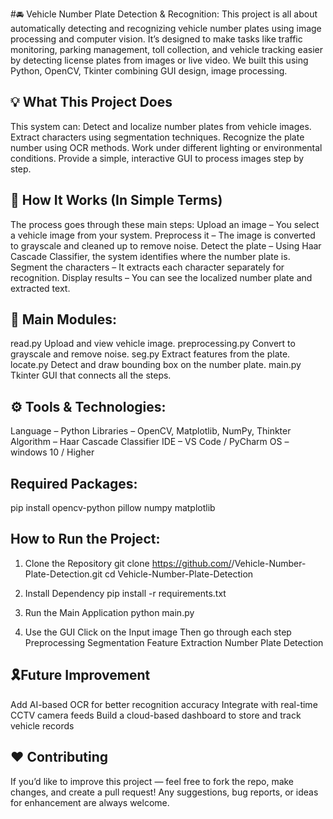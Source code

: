 #🚘 Vehicle Number Plate Detection & Recognition: 
This project is all about automatically detecting and recognizing vehicle number plates using image processing and computer vision.
It’s designed to make tasks like traffic monitoring, parking management, toll collection, and vehicle tracking easier by detecting license plates from images or live video.
We built this using Python, OpenCV, Tkinter combining GUI design, image processing.


## 💡 What This Project Does
This system can:
Detect and localize number plates from vehicle images.
Extract characters using segmentation techniques.
Recognize the plate number using OCR methods.
Work under different lighting or environmental conditions.
Provide a simple, interactive GUI to process images step by step.


## 🧠 How It Works (In Simple Terms)
The process goes through these main steps:
Upload an image – You select a vehicle image from your system.
Preprocess it – The image is converted to grayscale and cleaned up to remove noise.
Detect the plate – Using Haar Cascade Classifier, the system identifies where the number plate is.
Segment the characters – It extracts each character separately for recognition.
Display results – You can see the localized number plate and extracted text.


## 🔭 Main Modules:
read.py Upload and view vehicle image.
preprocessing.py Convert to grayscale and remove noise.
seg.py Extract features from the plate.
locate.py Detect and draw bounding box on the number plate.
main.py Tkinter GUI that connects all the steps.


## ⚙️ Tools & Technologies:
Language – Python
Libraries – OpenCV, Matplotlib, NumPy, Thinkter
Algorithm – Haar Cascade Classifier 
IDE – VS Code / PyCharm
OS – windows 10 / Higher 


## Required Packages:
pip install opencv-python pillow numpy matplotlib


## How to Run the Project: 
1.	Clone the Repository 
git clone https://github.com/<your-username>/Vehicle-Number-Plate-Detection.git
cd Vehicle-Number-Plate-Detection

2.	Install Dependency 
pip install -r requirements.txt  

3.	Run the Main Application 
python main.py

4.	Use the GUI 
Click on the Input image 
Then go through each step 
    Preprocessing 
    Segmentation 
    Feature Extraction 
    Number Plate Detection

    
## 🎗️Future Improvement 
 Add AI-based OCR for better recognition accuracy
 Integrate with real-time CCTV camera feeds
 Build a cloud-based dashboard to store and track vehicle records

## ❤️ Contributing

If you’d like to improve this project — feel free to fork the repo, make changes, and create a pull request!
Any suggestions, bug reports, or ideas for enhancement are always welcome.
